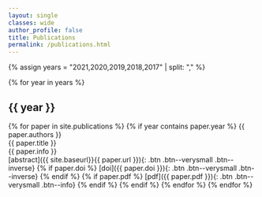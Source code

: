 ```yaml
---
layout: single
classes: wide 
author_profile: false
title: Publications
permalink: /publications.html
---
```


{% assign years = "2021,2020,2019,2018,2017" | split: "," %}

{% for year in years %}
<h2>{{ year }}</h2>
{% for paper in site.publications %}
{% if year contains paper.year %}
<span class="publist-authors">{{ paper.authors }}</span><br/>
<span class="publist-title">{{ paper.title }}</span><br/>
<span class="publist-info">{{ paper.info }}</span><br/>
[abstract]({{ site.baseurl}}{{ paper.url }}){: .btn .btn--verysmall .btn--inverse} {% if paper.doi %} [doi]({{ paper.doi }}){: .btn .btn--verysmall .btn--inverse} {% endif %} {% if paper.pdf %} [pdf]({{ paper.pdf }}){: .btn .btn--verysmall .btn--info} {% endif %}
{% endif %}
{% endfor %}
{% endfor %}


<br>
